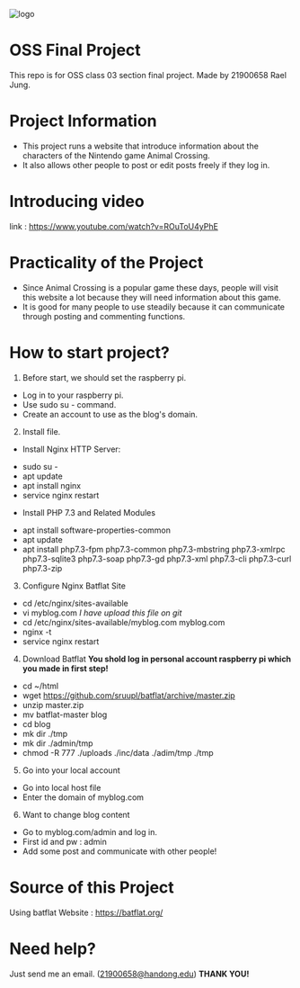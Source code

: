 ![logo](https://user-images.githubusercontent.com/64372881/84566555-0e5aca80-adad-11ea-92ee-0bf457cc8ff1.png)
# OSS Final Project
This repo is for OSS class 03 section final project.
Made by 21900658 Rael Jung. 
# Project Information
- This project runs a website that introduce information about the characters of the Nintendo game Animal Crossing.
- It also allows other people to post or edit posts freely if they log in.
# Introducing video
link : https://www.youtube.com/watch?v=ROuToU4yPhE   
# Practicality of the Project 
- Since Animal Crossing is a popular game these days, people will visit this website a lot because they will need information about this game. 
- It is good for many people to use steadily because it can communicate through posting and commenting functions. 
# How to start project? 
1. Before start, we should set the raspberry pi.
- Log in to your raspberry pi.
- Use sudo su - command.
- Create an account to use as the blog's domain. 
2. Install file.
- Install Nginx HTTP Server:
+ sudo su -
+ apt update
+ apt install nginx
+ service nginx restart
- Install PHP 7.3 and Related Modules
+ apt install software-properties-common
+ apt update
+ apt install php7.3-fpm php7.3-common php7.3-mbstring php7.3-xmlrpc php7.3-sqlite3 php7.3-soap php7.3-gd php7.3-xml php7.3-cli php7.3-curl php7.3-zip
3. Configure Nginx Batflat Site
- cd /etc/nginx/sites-available
- vi myblog.com *I have upload this file on git*
- cd /etc/nginx/sites-available/myblog.com myblog.com
- nginx -t
- service nginx restart
4. Download Batflat
**You shold log in personal account raspberry pi which you made in first step!**
- cd ~/html
- wget https://github.com/sruupl/batflat/archive/master.zip
- unzip master.zip
- mv batflat-master blog
- cd blog
- mk dir ./tmp
- mk dir ./admin/tmp
- chmod -R 777 ./uploads ./inc/data ./adim/tmp ./tmp
5. Go into your local account
- Go into local host file
- Enter the domain of myblog.com
6. Want to change blog content 
- Go to myblog.com/admin and log in. 
- First id and pw : admin
- Add some post and communicate with other people!
# Source of this Project
Using batflat
Website : https://batflat.org/
# Need help?
Just send me an email. (21900658@handong.edu)
**THANK YOU!**
